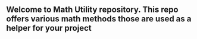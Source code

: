 ## Welcome to Math Utility repository. This repo offers various math methods those are used as a helper for your project




